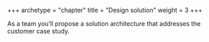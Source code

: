+++
archetype = "chapter"
title = "Design solution"
weight = 3
+++

As a team you’ll propose a solution architecture that addresses the customer case study.
